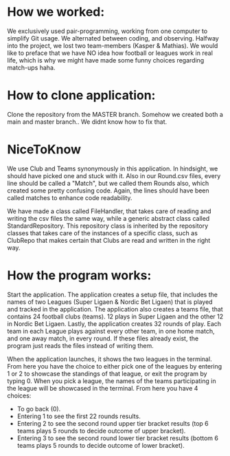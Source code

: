 # How we worked:
We exclusively used pair-programming, working from one computer to simplify Git usage. We alternated between coding, and observing.
Halfway into the project, we lost two team-members (Kasper & Mathias).
We would like to preface that we have NO idea how football or leagues work in real life, which is why we might have made some funny choices regarding match-ups haha.

# How to clone application:
Clone the repository from the MASTER branch. Somehow we created both a main and master branch.. We didnt know how to fix that.

# NiceToKnow
We use Club and Teams synonymously in this application. In hindsight, we should have picked one and stuck with it.
Also in our Round.csv files, every line should be called a "Match", but we called them Rounds also, which created some pretty confusing code. 
Again, the lines should have been called matches to enhance code readability. 

We have made a class called FileHandler, that takes care of reading and writing the csv files the same way, while a generic abstract class called StandardRepository.
This repository class is inherited by the repository classes that takes care of the instances of a specific class, such as ClubRepo that makes certain that Clubs are read and written
in the right way.

# How the program works:
Start the application.
The application creates a setup file, that includes the names of two Leagues (Super Ligaen & Nordic Bet Ligaen) that is played and tracked in the application.
The application also creates a teams file, that contains 24 football clubs (teams). 12 plays in Super Ligaen and the other 12 in Nordic Bet Ligaen.
Lastly, the application creates 32 rounds of play. Each team in each League plays against every other team, in one home match, and one away match, in every round.
If these files already exist, the program just reads the files instead of writing them.

When the application launches, it shows the two leagues in the terminal. From here you have the choice to either pick one of the leagues by entering 1 or 2 to
showcase the standings of that league, or exit the program by typing 0.
When you pick a league, the names of the teams participating in the league will be showcased in the terminal.
From here you have 4 choices: 
- To go back (0).
- Entering 1 to see the first 22 rounds results. 
- Entering 2 to see the second round upper tier bracket results (top 6 teams plays 5 rounds to decide outcome of upper bracket).
- Entering 3 to see the second round lower tier bracket results (bottom 6 teams plays 5 rounds to decide outcome of lower bracket).

